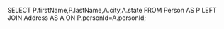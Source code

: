 SELECT P.firstName,P.lastName,A.city,A.state
FROM Person AS P
LEFT JOIN Address AS A ON P.personId=A.personId;
